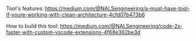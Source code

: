 Tool's features: https://medium.com/@NALSengineering/a-must-have-tool-if-youre-working-with-clean-architecture-4cfd07b473b6

How to build this tool: https://medium.com/@NALSengineering/code-2x-faster-with-custom-vscode-extensions-4f68e362be3d